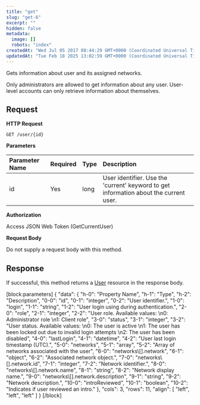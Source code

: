 ```yaml
---
title: "get"
slug: "get-6"
excerpt: ""
hidden: false
metadata: 
  image: []
  robots: "index"
createdAt: "Wed Jul 05 2017 08:44:29 GMT+0000 (Coordinated Universal Time)"
updatedAt: "Tue Feb 18 2025 13:02:59 GMT+0000 (Coordinated Universal Time)"
---
```

Gets information about user and its assigned networks.

Only administrators are allowed to get information about any user. User-level accounts can only retrieve information about themselves.

## Request

**HTTP Request**

```text
GET /user/{id}
```

**Parameters**

| Parameter Name | Required | Type | Description                                                                           |
| :------------- | :------- | :--- | :------------------------------------------------------------------------------------ |
| id             | Yes      | long | User identifier. Use the 'current' keyword to get information about the current user. |

**Authorization**

Access JSON Web Token (GetCurrentUser)

**Request Body**

Do not supply a request body with this method.

## Response

If successful, this method returns a [User](doc:user)  resource in the response body.

[block:parameters]
{
  "data": {
    "h-0": "Property Name",
    "h-1": "Type",
    "h-2": "Description",
    "0-0": "id",
    "0-1": "integer",
    "0-2": "User identifier.",
    "1-0": "login",
    "1-1": "string",
    "1-2": "User login using during authentication.",
    "2-0": "role",
    "2-1": "integer",
    "2-2": "User role. Available values:  \n0: Administrator role  \n1: Client role",
    "3-0": "status",
    "3-1": "integer",
    "3-2": "User status. Available values:  \n0: The user is active  \n1: The user has been locked out due to invalid login attempts  \n2: The user has been disabled",
    "4-0": "lastLogin",
    "4-1": "datetime",
    "4-2": "User last login timestamp (UTC).",
    "5-0": "networks",
    "5-1": "array",
    "5-2": "Array of networks associated with the user",
    "6-0": "networks\\[].network",
    "6-1": "object",
    "6-2": "Associated network object.",
    "7-0": "networks\\[].network.id",
    "7-1": "integer",
    "7-2": "Network identifier.",
    "8-0": "networks\\[].network.name",
    "8-1": "string",
    "8-2": "Network display name.",
    "9-0": "networks\\[].network.description",
    "9-1": "string",
    "9-2": "Network description.",
    "10-0": "introReviewed",
    "10-1": "boolean",
    "10-2": "Indicates if user reviewed an intro."
  },
  "cols": 3,
  "rows": 11,
  "align": [
    "left",
    "left",
    "left"
  ]
}
[/block]
